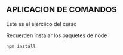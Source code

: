 
## APLICACION DE COMANDOS

Este es el ejerciico del curso

Recuerden instalar los paquetes de node

```
npm install
```